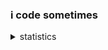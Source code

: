 ### i code sometimes

<details><summary>statistics</summary><p align="center"><a href="https://github.com/3xq"><img align="left"src="https://github-readme-stats.vercel.app/api?username=3xq&show_icons=true&theme=dark"/>
  <img align="center" src="https://github-readme-stats.vercel.app/api/top-langs/?username=3xq&layout=compact&theme=dark&langs_count=10"/></a></p></details>
